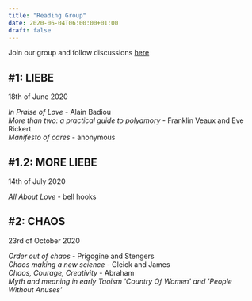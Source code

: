 ```yaml
---
title: "Reading Group"
date: 2020-06-04T06:00:00+01:00
draft: false
---
```


Join our group and follow discussions [here](https://wald.liebechaos.org/channel/readinggroup)

## #1: LIEBE  
18th of June 2020

*In Praise of Love* - Alain Badiou  
*More than two: a practical guide to polyamory* - Franklin Veaux and Eve Rickert  
*Manifesto of cares* - anonymous

## #1.2: MORE LIEBE  
14th of July 2020

*All About Love* - bell hooks

## #2: CHAOS
23rd of October 2020

*Order out of chaos* - Prigogine and Stengers  
*Chaos making a new science* - Gleick and James  
*Chaos, Courage, Creativity* - Abraham  
*Myth and meaning in early Taoism 'Country Of Women' and 'People Without Anuses'*
